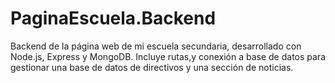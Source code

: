 # PaginaEscuela.Backend
Backend de la página web de mi escuela secundaria, desarrollado con Node.js, Express y MongoDB. Incluye rutas,y conexión a base de datos para gestionar una base de datos de directivos y una sección de noticias.
